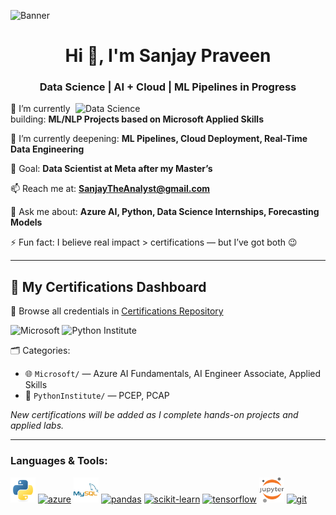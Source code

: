 ![Banner](https://i.pinimg.com/originals/90/70/32/9070324cdfc07c68d60eed0c39e77573.gif)

<h1 align="center">Hi 👋, I'm Sanjay Praveen</h1>
<h3 align="center">Data Science | AI + Cloud | ML Pipelines in Progress</h3>

<img align="right" alt="Data Science" width="400" src="https://miro.medium.com/v2/resize:fit:1400/1*fzYbS0UqGfQUMyBRUCe4tA.gif">

🔭 I’m currently building: **ML/NLP Projects based on Microsoft Applied Skills**

🌱 I’m currently deepening: **ML Pipelines, Cloud Deployment, Real-Time Data Engineering**

🎯 Goal: **Data Scientist at Meta after my Master’s**

📫 Reach me at: **SanjayTheAnalyst@gmail.com**

💬 Ask me about: **Azure AI, Python, Data Science Internships, Forecasting Models**

⚡ Fun fact: I believe real impact > certifications — but I’ve got both 😉

---

## 🏅 My Certifications Dashboard

📁 Browse all credentials in [Certifications Repository](https://github.com/CodesBySanjay/Certifications)

![Microsoft](https://img.shields.io/badge/Microsoft-3%20Certifications-blue)
![Python Institute](https://img.shields.io/badge/Python%20Institute-2%20Certifications-yellow)

🗂️ Categories:
- 🌐 `Microsoft/` — Azure AI Fundamentals, AI Engineer Associate, Applied Skills
- 🐍 `PythonInstitute/` — PCEP, PCAP

_New certifications will be added as I complete hands-on projects and applied labs._

---

<h3 align="left">Languages & Tools:</h3>
<p align="left">
<a href="https://www.python.org" target="_blank"><img src="https://raw.githubusercontent.com/devicons/devicon/master/icons/python/python-original.svg" alt="python" width="40" height="40"/></a>
<a href="https://azure.microsoft.com/en-in/" target="_blank"><img src="https://www.vectorlogo.zone/logos/microsoft_azure/microsoft_azure-icon.svg" alt="azure" width="40" height="40"/></a>
<a href="https://www.mysql.com/" target="_blank"><img src="https://raw.githubusercontent.com/devicons/devicon/master/icons/mysql/mysql-original-wordmark.svg" alt="mysql" width="40" height="40"/></a>
<a href="https://pandas.pydata.org/" target="_blank"><img src="https://cdn.jsdelivr.net/gh/devicons/devicon/icons/pandas/pandas-original.svg" alt="pandas" width="40" height="40"/></a>
<a href="https://scikit-learn.org/" target="_blank"><img src="https://upload.wikimedia.org/wikipedia/commons/0/05/Scikit_learn_logo_small.svg" alt="scikit-learn" width="40" height="40"/></a>
<a href="https://www.tensorflow.org/" target="_blank"><img src="https://www.vectorlogo.zone/logos/tensorflow/tensorflow-icon.svg" alt="tensorflow" width="40" height="40"/></a>
<a href="https://jupyter.org/" target="_blank"><img src="https://raw.githubusercontent.com/devicons/devicon/master/icons/jupyter/jupyter-original-wordmark.svg" alt="jupyter" width="40" height="40"/></a>
<a href="https://git-scm.com/" target="_blank"><img src="https://www.vectorlogo.zone/logos/git-scm/git-scm-icon.svg" alt="git" width="40" height="40"/></a>
</p>
